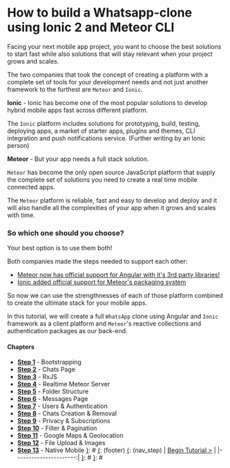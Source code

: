 [{]: <region> (header)
# How to build a Whatsapp-clone using Ionic 2 and Meteor CLI
[}]: #
[{]: <region> (body)
Facing your next mobile app project, you want to choose the best solutions to start fast while also solutions that will stay relevant when your project grows and scales.

The two companies that took the concept of creating a platform with a complete set of tools for your development needs and not just another framework to the furthest are `Meteor` and `Ionic`.

**Ionic** - Ionic has become one of the most popular solutions to develop hybrid mobile apps fast across different platform.

The `Ionic` platform includes solutions for prototyping, build, testing, deploying apps, a market of starter apps, plugins and themes, CLI integration and push notifications service. (Further writing by an Ionic person)

**Meteor** - But your app needs a full stack solution.

`Meteor` has become the only open source JavaScript platform that supply the complete set of solutions you need to create a real time mobile connected apps.

The `Meteor` platform is reliable, fast and easy to develop and deploy and it will also handle all the complexities of your app when it grows and scales with time.

### So which one should you choose?

Your best option is to use them both!

Both companies made the steps needed to support each other:

- [Meteor now has official support for Angular with it's 3rd party libraries!](http://info.meteor.com/blog/official-angular-support-with-angular-meteor-1.0.0?__hstc=219992390.d5a12b08bbf681831d288088f2c1b55f.1476117688291.1482430169317.1482433129287.88&__hssc=219992390.2.1482433129287&__hsfp=2355228760)
- [Ionic added official support for Meteor's packaging system](https://github.com/driftyco/ionic/pull/3133)

So now we can use the strengthnesses of each of those platform combined to create the ultimate stack for your mobile apps.

In this tutorial, we will create a full `WhatsApp` clone using Angular and `Ionic` framework as a client platform and `Meteor`'s reactive collections and authentication packages as our back-end.

#### Chapters

- **[Step 1](manuals/views/step1.md)** - Bootstrapping
- **[Step 2](manuals/views/step2.md)** - Chats Page
- **[Step 3](manuals/views/step3.md)** - RxJS
- **[Step 4](manuals/views/step4.md)** - Realtime Meteor Server
- **[Step 5](manuals/views/step5.md)** - Folder Structure
- **[Step 6](manuals/views/step6.md)** - Messages Page
- **[Step 7](manuals/views/step7.md)** - Users & Authentication
- **[Step 8](manuals/views/step8.md)** - Chats Creation & Removal
- **[Step 9](manuals/views/step9.md)** - Privacy & Subscriptions
- **[Step 10](manuals/views/step10.md)** - Filter & Pagination
- **[Step 11](manuals/views/step11.md)** - Google Maps & Geolocation
- **[Step 12](manuals/views/step12.md)** - File Upload & Images
- **[Step 13](manuals/views/step13.md)** - Native Mobile
[}]: #
[{]: <region> (footer)
[{]: <helper> (nav_step)
| [Begin Tutorial >](manuals/views/step1.md) |
|----------------------:|
[}]: #
[}]: #